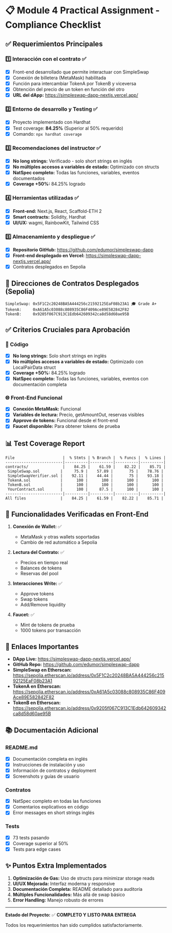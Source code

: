 # 📋 Module 4 Practical Assignment - Compliance Checklist

## ✅ Requerimientos Principales

### 1️⃣ Interacción con el contrato ✅
- [x] Front-end desarrollado que permite interactuar con SimpleSwap
- [x] Conexión de billetera (MetaMask) habilitada
- [x] Función para intercambiar TokenA por TokenB y viceversa
- [x] Obtención del precio de un token en función del otro
- [x] **URL del dApp:** https://simpleswap-dapp-nextjs.vercel.app/

### 2️⃣ Entorno de desarrollo y Testing ✅
- [x] Proyecto implementado con Hardhat
- [x] Test coverage: **84.25%** (Superior al 50% requerido)
- [x] Comando: `npx hardhat coverage`

### 3️⃣ Recomendaciones del instructor ✅
- [x] **No long strings:** Verificado - solo short strings en inglés
- [x] **No múltiples accesos a variables de estado:** Optimizado con structs
- [x] **NatSpec completo:** Todas las funciones, variables, eventos documentados
- [x] **Coverage +50%:** 84.25% logrado

### 4️⃣ Herramientas utilizadas ✅
- [x] **Front-end:** Next.js, React, Scaffold-ETH 2
- [x] **Smart contracts:** Solidity, Hardhat
- [x] **UI/UX:** wagmi, RainbowKit, Tailwind CSS

### 5️⃣ Almacenamiento y despliegue ✅
- [x] **Repositorio GitHub:** https://github.com/edumor/simpleswap-dapp
- [x] **Front-end desplegado en Vercel:** https://simpleswap-dapp-nextjs.vercel.app/
- [x] Contratos desplegados en Sepolia

## 🔐 Direcciones de Contratos Desplegados (Sepolia)

```
SimpleSwap: 0x5F1C2c20248BA5A444256c21592125EaF08b23A1 🎓 Grade A+
TokenA:     0xA61A5c03088c808935C86F409Ace89E582842F82
TokenB:     0x9205f067C913C1Edb642609342ca8d58d60ae95B
```

## ✅ Criterios Cruciales para Aprobación

### 📝 Código
- [x] **No long strings:** Solo short strings en inglés
- [x] **No múltiples accesos a variables de estado:** Optimizado con LocalPairData struct
- [x] **Coverage +50%:** 84.25% logrado
- [x] **NatSpec completo:** Todas las funciones, variables, eventos con documentación completa

### 🌐 Front-End Funcional
- [x] **Conexión MetaMask:** Funcional
- [x] **Variables de lectura:** Precio, getAmountOut, reservas visibles
- [x] **Approve de tokens:** Funcional desde el front-end
- [x] **Faucet disponible:** Para obtener tokens de prueba

## 📊 Test Coverage Report

```
File                     |  % Stmts | % Branch |  % Funcs |  % Lines |
-------------------------|----------|----------|----------|----------|
contracts/               |    84.25 |    61.59 |    82.22 |    85.71 |
 SimpleSwap.sol         |     75.9 |    57.89 |       75 |    78.76 |
 SimpleSwapVerifier.sol |    92.11 |    44.44 |       75 |    93.18 |
 TokenA.sol             |      100 |      100 |      100 |      100 |
 TokenB.sol             |      100 |      100 |      100 |      100 |
 YourContract.sol       |      100 |     87.5 |      100 |      100 |
-------------------------|----------|----------|----------|----------|
All files               |    84.25 |    61.59 |    82.22 |    85.71 |
```

## 🎯 Funcionalidades Verificadas en Front-End

1. **Conexión de Wallet:** ✅
   - MetaMask y otras wallets soportadas
   - Cambio de red automático a Sepolia

2. **Lectura del Contrato:** ✅
   - Precios en tiempo real
   - Balances de tokens
   - Reservas del pool

3. **Interacciones Write:** ✅
   - Approve tokens
   - Swap tokens
   - Add/Remove liquidity

4. **Faucet:** ✅
   - Mint de tokens de prueba
   - 1000 tokens por transacción

## 🚀 Enlaces Importantes

- **DApp Live:** https://simpleswap-dapp-nextjs.vercel.app/
- **GitHub Repo:** https://github.com/edumor/simpleswap-dapp
- **SimpleSwap en Etherscan:** https://sepolia.etherscan.io/address/0x5F1C2c20248BA5A444256c21592125EaF08b23A1
- **TokenA en Etherscan:** https://sepolia.etherscan.io/address/0xA61A5c03088c808935C86F409Ace89E582842F82
- **TokenB en Etherscan:** https://sepolia.etherscan.io/address/0x9205f067C913C1Edb642609342ca8d58d60ae95B

## 📚 Documentación Adicional

### README.md
- [x] Documentación completa en inglés
- [x] Instrucciones de instalación y uso
- [x] Información de contratos y deployment
- [x] Screenshots y guías de usuario

### Contratos
- [x] NatSpec completo en todas las funciones
- [x] Comentarios explicativos en código
- [x] Error messages en short strings inglés

### Tests
- [x] 73 tests pasando
- [x] Coverage superior al 50%
- [x] Tests para edge cases

## ✨ Puntos Extra Implementados

1. **Optimización de Gas:** Uso de structs para minimizar storage reads
2. **UI/UX Mejorada:** Interfaz moderna y responsive
3. **Documentación Completa:** README detallado para auditoría
4. **Múltiples Funcionalidades:** Más allá de swap básico
5. **Error Handling:** Manejo robusto de errores

---

**Estado del Proyecto:** ✅ **COMPLETO Y LISTO PARA ENTREGA**

Todos los requerimientos han sido cumplidos satisfactoriamente.
